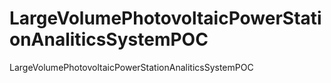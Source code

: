 # LargeVolumePhotovoltaicPowerStationAnaliticsSystemPOC
LargeVolumePhotovoltaicPowerStationAnaliticsSystemPOC
